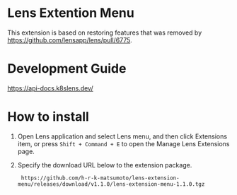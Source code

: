 # Lens Extention Menu

This extension is based on restoring features that was removed by https://github.com/lensapp/lens/pull/6775.

# Development Guide

https://api-docs.k8slens.dev/

# How to install

1. Open Lens application and select Lens menu, and then click Extensions item, or press `Shift + Command + E` to open the Manage Lens Extensions page.

2. Specify the download URL below to the extension package.

        https://github.com/h-r-k-matsumoto/lens-extension-menu/releases/download/v1.1.0/lens-extension-menu-1.1.0.tgz
